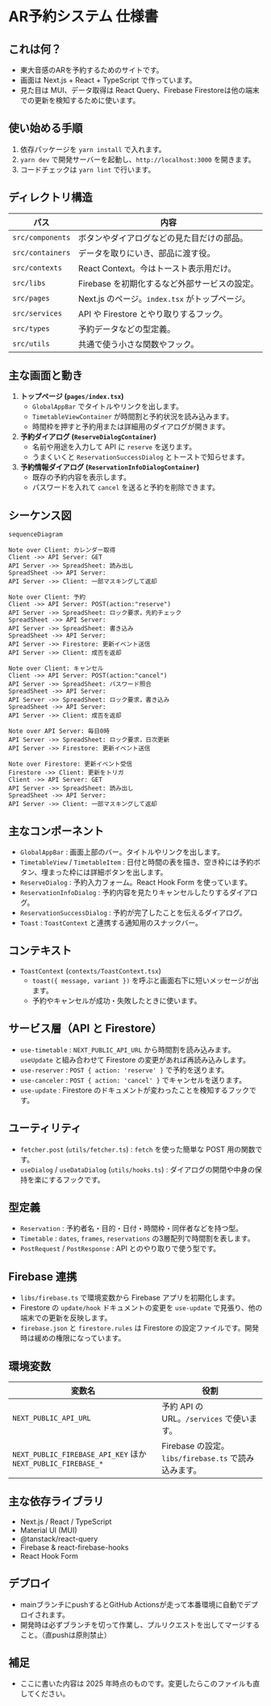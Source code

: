 # AR予約システム 仕様書

## これは何？
- 東大音感のARを予約するためのサイトです。
- 画面は Next.js + React + TypeScript で作っています。
- 見た目は MUI、データ取得は React Query、Firebase Firestoreは他の端末での更新を検知するために使います。

## 使い始める手順
1. 依存パッケージを `yarn install` で入れます。
2. `yarn dev` で開発サーバーを起動し、`http://localhost:3000` を開きます。
3. コードチェックは `yarn lint` で行います。

## ディレクトリ構造
| パス | 内容 |
| --- | --- |
| `src/components` | ボタンやダイアログなどの見た目だけの部品。 |
| `src/containers` | データを取りにいき、部品に渡す役。 |
| `src/contexts` | React Context。今はトースト表示用だけ。 |
| `src/libs` | Firebase を初期化するなど外部サービスの設定。 |
| `src/pages` | Next.js のページ。`index.tsx` がトップページ。 |
| `src/services` | API や Firestore とやり取りするフック。 |
| `src/types` | 予約データなどの型定義。 |
| `src/utils` | 共通で使う小さな関数やフック。 |

## 主な画面と動き
1. **トップページ (`pages/index.tsx`)**
   - `GlobalAppBar` でタイトルやリンクを出します。
   - `TimetableViewContainer` が時間割と予約状況を読み込みます。
   - 時間枠を押すと予約用または詳細用のダイアログが開きます。
2. **予約ダイアログ (`ReserveDialogContainer`)**
   - 名前や用途を入力して API に `reserve` を送ります。
   - うまくいくと `ReservationSuccessDialog` とトーストで知らせます。
3. **予約情報ダイアログ (`ReservationInfoDialogContainer`)**
   - 既存の予約内容を表示します。
   - パスワードを入れて `cancel` を送ると予約を削除できます。

## シーケンス図
```mermaid
sequenceDiagram

Note over Client: カレンダー取得
Client ->> API Server: GET
API Server ->> SpreadSheet: 読み出し
SpreadSheet ->> API Server:
API Server ->> Client: 一部マスキングして返却

Note over Client: 予約
Client ->> API Server: POST(action:"reserve")
API Server ->> SpreadSheet: ロック要求，先約チェック
SpreadSheet ->> API Server:
API Server ->> SpreadSheet: 書き込み
SpreadSheet ->> API Server:
API Server ->> Firestore: 更新イベント送信
API Server ->> Client: 成否を返却

Note over Client: キャンセル
Client ->> API Server: POST(action:"cancel")
API Server ->> SpreadSheet: パスワード照合
SpreadSheet ->> API Server:
API Server ->> SpreadSheet: ロック要求，書き込み
SpreadSheet ->> API Server:
API Server ->> Client: 成否を返却

Note over API Server: 毎日0時
API Server ->> SpreadSheet: ロック要求，日次更新
API Server ->> Firestore: 更新イベント送信

Note over Firestore: 更新イベント受信
Firestore ->> Client: 更新をトリガ
Client ->> API Server: GET
API Server ->> SpreadSheet: 読み出し
SpreadSheet ->> API Server:
API Server ->> Client: 一部マスキングして返却
```

## 主なコンポーネント
- `GlobalAppBar` : 画面上部のバー。タイトルやリンクを出します。
- `TimetableView` / `TimetableItem` : 日付と時間の表を描き、空き枠には予約ボタン、埋まった枠には詳細ボタンを出します。
- `ReserveDialog` : 予約入力フォーム。React Hook Form を使っています。
- `ReservationInfoDialog` : 予約内容を見たりキャンセルしたりするダイアログ。
- `ReservationSuccessDialog` : 予約が完了したことを伝えるダイアログ。
- `Toast` : `ToastContext` と連携する通知用のスナックバー。

## コンテキスト
- `ToastContext` (`contexts/ToastContext.tsx`)
  - `toast({ message, variant })` を呼ぶと画面右下に短いメッセージが出ます。
  - 予約やキャンセルが成功・失敗したときに使います。

## サービス層（API と Firestore）
- `use-timetable` : `NEXT_PUBLIC_API_URL` から時間割を読み込みます。`useUpdate` と組み合わせて Firestore の変更があれば再読み込みします。
- `use-reserver` : `POST { action: 'reserve' }` で予約を送ります。
- `use-canceler` : `POST { action: 'cancel' }` でキャンセルを送ります。
- `use-update` : Firestore のドキュメントが変わったことを検知するフックです。

## ユーティリティ
- `fetcher.post` (`utils/fetcher.ts`) : `fetch` を使った簡単な POST 用の関数です。
- `useDialog` / `useDataDialog` (`utils/hooks.ts`) : ダイアログの開閉や中身の保持を楽にするフックです。

## 型定義
- `Reservation` : 予約者名・目的・日付・時間枠・同伴者などを持つ型。
- `Timetable` : `dates`, `frames`, `reservations` の3層配列で時間割を表します。
- `PostRequest` / `PostResponse` : API とのやり取りで使う型です。

## Firebase 連携
- `libs/firebase.ts` で環境変数から Firebase アプリを初期化します。
- Firestore の `update/hook` ドキュメントの変更を `use-update` で見張り、他の端末での更新を反映します。
- `firebase.json` と `firestore.rules` は Firestore の設定ファイルです。開発時は緩めの権限になっています。

## 環境変数
| 変数名 | 役割 |
| --- | --- |
| `NEXT_PUBLIC_API_URL` | 予約 API の URL。`/services` で使います。 |
| `NEXT_PUBLIC_FIREBASE_API_KEY` ほか `NEXT_PUBLIC_FIREBASE_*` | Firebase の設定。`libs/firebase.ts` で読み込みます。 |

## 主な依存ライブラリ
- Next.js / React / TypeScript
- Material UI (MUI)
- @tanstack/react-query
- Firebase & react-firebase-hooks
- React Hook Form

## デプロイ
- mainブランチにpushするとGitHub Actionsが走って本番環境に自動でデプロイされます。
- 開発時は必ずブランチを切って作業し、プルリクエストを出してマージすること。（直pushは原則禁止）

## 補足
- ここに書いた内容は 2025 年時点のものです。変更したらこのファイルも直してください。

